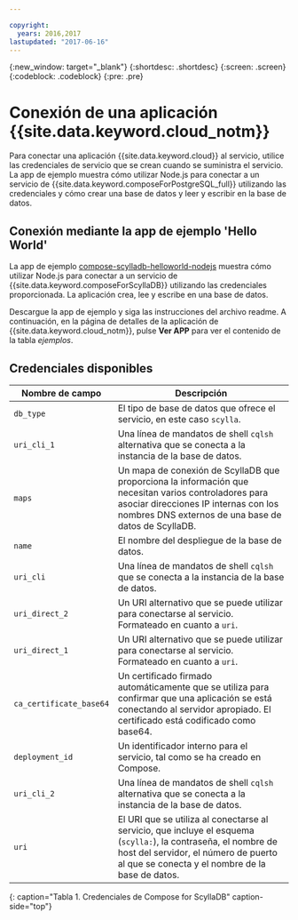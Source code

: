 ```yaml
---

copyright:
  years: 2016,2017
lastupdated: "2017-06-16"
---
```


{:new_window: target="_blank"}
{:shortdesc: .shortdesc}
{:screen: .screen}
{:codeblock: .codeblock}
{:pre: .pre}

# Conexión de una aplicación {{site.data.keyword.cloud_notm}}

Para conectar una aplicación {{site.data.keyword.cloud}} al servicio, utilice las credenciales de servicio que se crean cuando se suministra el servicio. La app de ejemplo muestra cómo utilizar Node.js para conectar a un servicio de {{site.data.keyword.composeForPostgreSQL_full}} utilizando las credenciales y cómo crear una base de datos y leer y escribir en la base de datos.

## Conexión mediante la app de ejemplo 'Hello World'

La app de ejemplo [compose-scylladb-helloworld-nodejs](https://github.com/IBM-Bluemix/compose-scylladb-helloworld-nodejs) muestra cómo utilizar Node.js para conectar a un servicio de {{site.data.keyword.composeForScyllaDB}} utilizando las credenciales proporcionada. La aplicación crea, lee y escribe en una base de datos.

Descargue la app de ejemplo y siga las instrucciones del archivo readme. A continuación, en la página de detalles de la aplicación de {{site.data.keyword.cloud_notm}}, pulse **Ver APP** para ver el contenido de la tabla *ejemplos*.

## Credenciales disponibles

Nombre de campo|Descripción
----------|-----------
`db_type`|El tipo de base de datos que ofrece el servicio, en este caso `scylla`.
`uri_cli_1`|Una línea de mandatos de shell `cqlsh` alternativa que se conecta a la instancia de la base de datos.
`maps`|Un mapa de conexión de ScyllaDB que proporciona la información que necesitan varios controladores para asociar direcciones IP internas con los nombres DNS externos de una base de datos de ScyllaDB.
`name`|El nombre del despliegue de la base de datos.
`uri_cli`|Una línea de mandatos de shell `cqlsh` que se conecta a la instancia de la base de datos.
`uri_direct_2`|Un URI alternativo que se puede utilizar para conectarse al servicio. Formateado en cuanto a `uri`.
`uri_direct_1`|Un URI alternativo que se puede utilizar para conectarse al servicio. Formateado en cuanto a `uri`.
`ca_certificate_base64`|Un certificado firmado automáticamente que se utiliza para confirmar que una aplicación se está conectando al servidor apropiado. El certificado está codificado como base64.
`deployment_id`|Un identificador interno para el servicio, tal como se ha creado en Compose.
`uri_cli_2`|Una línea de mandatos de shell `cqlsh` alternativa que se conecta a la instancia de la base de datos.
`uri`|El URI que se utiliza al conectarse al servicio, que incluye el esquema (`scylla:`), la contraseña, el nombre de host del servidor, el número de puerto al que se conecta y el nombre de la base de datos.
{: caption="Tabla 1. Credenciales de Compose for ScyllaDB" caption-side="top"}
